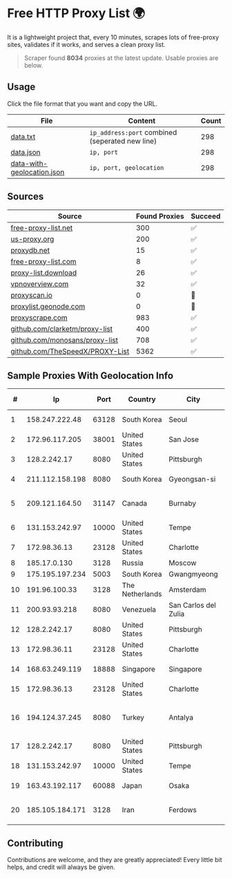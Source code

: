
# Free HTTP Proxy List 🌍

It is a lightweight project that, every 10 minutes, scrapes lots of free-proxy sites, validates if it works, and serves a clean proxy list.


> Scraper found **8034** proxies at the latest update. Usable proxies are below.

## Usage

Click the file format that you want and copy the URL.


|File|Content|Count|
|----|-------|-----|
|[data.txt](https://raw.githubusercontent.com/themiralay/Proxy-List-World/master/data.txt)|`ip_address:port` combined (seperated new line)|298|
|[data.json](https://raw.githubusercontent.com/themiralay/Proxy-List-World/master/data.json)|`ip, port`|298|
|[data-with-geolocation.json](https://raw.githubusercontent.com/themiralay/Proxy-List-World/master/data-with-geolocation.json)|`ip, port, geolocation`|298|

## Sources

|Source|Found Proxies|Succeed|
|------|-------------|-------|
|[free-proxy-list.net](https://free-proxy-list.net)|300|✅|
|[us-proxy.org](https://www.us-proxy.org)|200|✅|
|[proxydb.net](http://proxydb.net)|15|✅|
|[free-proxy-list.com](https://free-proxy-list.com/?page=&port=&type%5B%5D=http&type%5B%5D=https&up_time=0&search=Search)|8|✅|
|[proxy-list.download](https://www.proxy-list.download/HTTP)|26|✅|
|[vpnoverview.com](https://vpnoverview.com/privacy/anonymous-browsing/free-proxy-servers)|32|✅|
|[proxyscan.io](https://www.proxyscan.io)|0|🚫|
|[proxylist.geonode.com](https://proxylist.geonode.com/api/proxy-list?limit=300&page=1&sort_by=lastChecked&sort_type=desc&protocols=http,https)|0|🚫|
|[proxyscrape.com](https://api.proxyscrape.com/v2/?request=displayproxies&protocol=http&timeout=10000&country=all&ssl=all&anonymity=all)|983|✅|
|[github.com/clarketm/proxy-list](https://raw.githubusercontent.com/clarketm/proxy-list/master/proxy-list-raw.txt)|400|✅|
|[github.com/monosans/proxy-list](https://raw.githubusercontent.com/monosans/proxy-list/main/proxies/http.txt)|708|✅|
|[github.com/TheSpeedX/PROXY-List](https://raw.githubusercontent.com/TheSpeedX/PROXY-List/master/http.txt)|5362|✅|


## Sample Proxies With Geolocation Info

|#|Ip|Port|Country|City|Internet Service Provider|
|-|--|----|-------|----|-------------------------|
|1|158.247.222.48|63128|South Korea|Seoul|The Constant Company, LLC|
|2|172.96.117.205|38001|United States|San Jose|Zenlayer Inc|
|3|128.2.242.17|8080|United States|Pittsburgh|Carnegie Mellon University|
|4|211.112.158.198|8080|South Korea|Gyeongsan-si|LG HelloVision Corp.|
|5|209.121.164.50|31147|Canada|Burnaby|TELUS Communications Inc.|
|6|131.153.242.97|10000|United States|Tempe|Secured Servers LLC|
|7|172.98.36.13|23128|United States|Charlotte|Total Uptime Technologies, LLC|
|8|185.17.0.130|3128|Russia|Moscow|Azerta GROUP Ltd|
|9|175.195.197.234|5003|South Korea|Gwangmyeong|Korea Telecom|
|10|191.96.100.33|3128|The Netherlands|Amsterdam|NovoServe B.V.|
|11|200.93.93.218|8080|Venezuela|San Carlos del Zulia|CANTV Servicios, Venezuela|
|12|128.2.242.17|8080|United States|Pittsburgh|Carnegie Mellon University|
|13|172.98.36.11|23128|United States|Charlotte|Total Uptime Technologies, LLC|
|14|168.63.249.119|18888|Singapore|Singapore|Microsoft Corporation|
|15|172.98.36.13|23128|United States|Charlotte|Total Uptime Technologies, LLC|
|16|194.124.37.245|8080|Turkey|Antalya|High Speed Telekomunikasyon ve Hab. Hiz. Ltd. Sti.|
|17|128.2.242.17|8080|United States|Pittsburgh|Carnegie Mellon University|
|18|131.153.242.97|10000|United States|Tempe|Secured Servers LLC|
|19|163.43.192.117|60088|Japan|Osaka|SAKURA Internet Inc.|
|20|185.105.184.171|3128|Iran|Ferdows|Afagh Andish Dadeh Pardis Co. Ltd|



## Contributing

Contributions are welcome, and they are greatly appreciated! Every
little bit helps, and credit will always be given.

